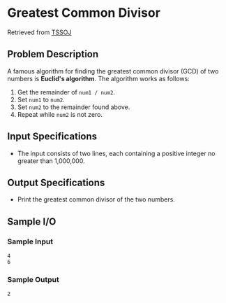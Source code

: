 # Greatest Common Divisor
Retrieved from [TSSOJ](https://tssoj.ca/)

## Problem Description
A famous algorithm for finding the greatest common divisor (GCD) of two numbers is **Euclid's algorithm**. The algorithm works as follows:  
1. Get the remainder of `num1 / num2`.  
2. Set `num1` to `num2`.  
3. Set `num2` to the remainder found above.  
4. Repeat while `num2` is not zero.  

## Input Specifications
- The input consists of two lines, each containing a positive integer no greater than 1,000,000.

## Output Specifications
- Print the greatest common divisor of the two numbers.

## Sample I/O

### Sample Input
`4`  
`6`

### Sample Output
`2`
